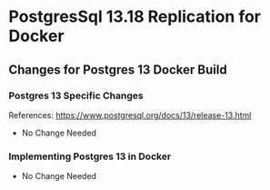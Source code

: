 # PostgresSql 13.18 Replication for Docker


## Changes for Postgres 13 Docker Build

### Postgres 13 Specific Changes

References: https://www.postgresql.org/docs/13/release-13.html

- No Change Needed

### Implementing Postgres 13 in Docker

- No Change Needed